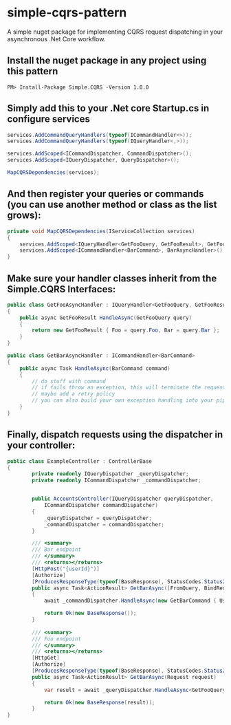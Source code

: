 # simple-cqrs-pattern
A simple nuget package for implementing CQRS request dispatching in your asynchronous .Net Core workflow.

## Install the nuget package in any project using this pattern
```
PM> Install-Package Simple.CQRS -Version 1.0.0
```

## Simply add this to your .Net core Startup.cs in configure services

```C#
services.AddCommandQueryHandlers(typeof(ICommandHandler<>));
services.AddCommandQueryHandlers(typeof(IQueryHandler<,>));

services.AddScoped<ICommandDispatcher, CommandDispatcher>();
services.AddScoped<IQueryDispatcher, QueryDispatcher>();

MapCQRSDependencies(services);
```

## And then register your queries or commands (you can use another method or class as the list grows):

```C#
private void MapCQRSDependencies(IServiceCollection services)
{
    services.AddScoped<IQueryHandler<GetFooQuery, GetFooResult>, GetFooAsyncHandler>();
    services.AddScoped<ICommandHandler<BarCommand>, BarAsyncHandler>();
}
```

## Make sure your handler classes inherit from the Simple.CQRS Interfaces:

```C#
public class GetFooAsyncHandler : IQueryHandler<GetFooQuery, GetFooResult>
{
    public async GetFooResult HandleAsync(GetFooQuery query)
    {
        return new GetFooResult { Foo = query.Foo, Bar = query.Bar };
    }
}
```

```C#
public class GetBarAsyncHandler : ICommandHandler<BarCommand>
{
    public async Task HandleAsync(BarCommand command)
    {
        // do stuff with command
        // if fails throw an exception, this will terminate the request handling pipeline
        // maybe add a retry policy
        // you can also build your own exception handling into your pipeline
    }
}
```

## Finally, dispatch requests using the dispatcher in your controller:

```C#
public class ExampleController : ControllerBase
{
        private readonly IQueryDispatcher _queryDispatcher;
        private readonly ICommandDispatcher _commandDispatcher;


        public AccountsController(IQueryDispatcher queryDispatcher, 
            ICommandDispatcher commandDispatcher)
        {
            _queryDispatcher = queryDispatcher;
            _commandDispatcher = commandDispatcher;
        }

        /// <summary>
        /// Bar endpoint
        /// </summary>
        /// <returns></returns>
		[HttpPost("{userId}")]
        [Authorize]
        [ProducesResponseType(typeof(BaseResponse), StatusCodes.Status200OK)]
        public async Task<ActionResult> GetBarAsync([FromQuery, BindRequired] long userId)
        {
            await _commandDispatcher.HandleAsync(new GetBarCommand { UserId = userId });

            return Ok(new BaseResponse());
        }
		
		/// <summary>
        /// Foo endpoint
        /// </summary>
        /// <returns></returns>
		[HttpGet]
        [Authorize]
        [ProducesResponseType(typeof(BaseResponse), StatusCodes.Status200OK)]
        public async Task<ActionResult> GetBarAsync(Request request)
        {
            var result = await _queryDispatcher.HandleAsync<GetFooQuery, GetFooResult>(new GetFooQuery { Foo = request.Foo, Bar =             request.Bar });

            return Ok(new BaseResponse(result));
        }
}
```
